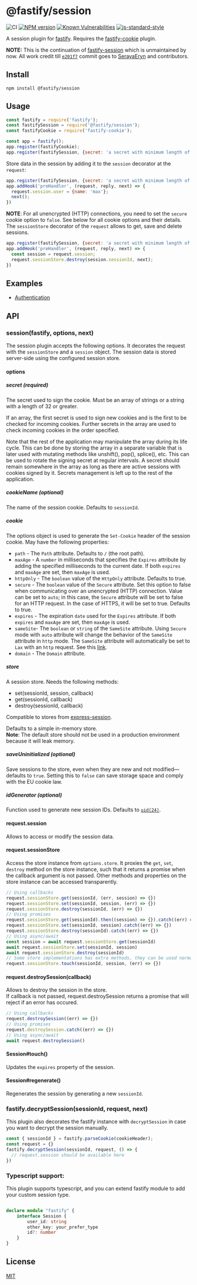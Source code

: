# @fastify/session

![CI](https://github.com/fastify/session/workflows/CI/badge.svg)
[![NPM version](https://img.shields.io/npm/v/@fastify/session.svg?style=flat)](https://www.npmjs.com/package/@fastify/session)
[![Known Vulnerabilities](https://snyk.io/test/github/fastify/session/badge.svg)](https://snyk.io/test/github/fastify/session)
[![js-standard-style](https://img.shields.io/badge/code%20style-standard-brightgreen.svg?style=flat)](https://standardjs.com/)

A session plugin for [fastify](http://fastify.io/).
Requires the [fastify-cookie](https://github.com/fastify/fastify-cookie) plugin.

**NOTE:** This is the continuation of [fastify-session](https://github.com/SerayaEryn/fastify-session) which is unmaintained by now. All work credit till [`e201f7`](https://github.com/fastify/session/commit/e201f78fc9d7bd33c6f2e84988be7c8af4b5a8a3) commit goes to [SerayaEryn](https://github.com/SerayaEryn) and contributors.

## Install

```
npm install @fastify/session
```

## Usage

```js
const fastify = require('fastify');
const fastifySession = require('@fastify/session');
const fastifyCookie = require('fastify-cookie');

const app = fastify();
app.register(fastifyCookie);
app.register(fastifySession, {secret: 'a secret with minimum length of 32 characters'});
```
Store data in the session by adding it to the `session` decorator at the `request`:
```js
app.register(fastifySession, {secret: 'a secret with minimum length of 32 characters'});
app.addHook('preHandler', (request, reply, next) => {
  request.session.user = {name: 'max'};
  next();
})
```
**NOTE**: For all unencrypted (HTTP) connections, you need to set the `secure` cookie option to `false`. See below for all cookie options and their details.  
The `sessionStore` decorator of the `request` allows to get, save and delete sessions.
```js
app.register(fastifySession, {secret: 'a secret with minimum length of 32 characters'});
app.addHook('preHandler', (request, reply, next) => {
  const session = request.session;
  request.sessionStore.destroy(session.sessionId, next);
})
```

## Examples

* [Authentication](https://github.com/fastify/example/tree/master/fastify-session-authentication)

## API
### session(fastify, options, next)
The session plugin accepts the following options. It decorates the request with the `sessionStore` and a `session` object. The session data is stored server-side using the configured session store. 
#### options
##### secret (required) 
The secret used to sign the cookie. Must be an array of strings or a string with a length of 32 or greater.

If an array, the first secret is used to sign new cookies and is the first to be checked for incoming cookies.
Further secrets in the array are used to check incoming cookies in the order specified.

Note that the rest of the application may manipulate the array during its life cycle. This can be done by storing the array in a separate variable that is later used with mutating methods like unshift(), pop(), splice(), etc.
This can be used to rotate the signing secret at regular intervals. A secret should remain somewhere in the array as long as there are active sessions with cookies signed by it. Secrets management is left up to the rest of the application.
##### cookieName (optional) 
The name of the session cookie. Defaults to `sessionId`.
##### cookie
The options object is used to generate the `Set-Cookie` header of the session cookie. May have the following properties:
* `path` - The `Path` attribute. Defaults to `/` (the root path). 
* `maxAge` - A `number` in milliseconds that specifies the `Expires` attribute by adding the specified milliseconds to the current date. If both `expires` and `maxAge` are set, then `maxAge` is used.
* `httpOnly` - The `boolean` value of the `HttpOnly` attribute. Defaults to true.
* `secure` - The `boolean` value of the `Secure` attribute. Set this option to false when communicating over an unencrypted (HTTP) connection. Value can be set to `auto`; in this case, the `Secure` attribute will be set to false for an HTTP request. In the case of HTTPS, it will be set to true.  Defaults to true.
* `expires` - The expiration `date` used for the `Expires` attribute. If both `expires` and `maxAge` are set, then `maxAge` is used.
* `sameSite`- The `boolean` or `string` of the `SameSite` attribute. Using `Secure` mode with `auto` attribute will change the behavior of the `SameSite` attribute in `http` mode. The `SameSite` attribute will automatically be set to `Lax` with an `http` request. See this [link](https://www.chromium.org/updates/same-site).
* `domain` - The `Domain` attribute.

##### store
A session store. Needs the following methods: 
* set(sessionId, session, callback)
* get(sessionId, callback)
* destroy(sessionId, callback)

Compatible to stores from [express-session](https://github.com/expressjs/session).

Defaults to a simple in-memory store.</br>
**Note**: The default store should not be used in a production environment because it will leak memory.

##### saveUninitialized (optional) 
Save sessions to the store, even when they are new and not modified— defaults to `true`.
Setting this to `false` can save storage space and comply with the EU cookie law.

##### idGenerator (optional) 

Function used to generate new session IDs. Defaults to [`uid(24)`](https://github.com/crypto-utils/uid-safe).

#### request.session

Allows to access or modify the session data.

#### request.sessionStore

Access the store instance from `options.store`. It proxies the `get`, `set`, `destroy` method on the store instance, such that it returns a promise when the callback argument is not passed. Other methods and properties on the store instance can be accessed transparently.

```ts
// Using callbacks
request.sessionStore.get(sessionId, (err, session) => {})
request.sessionStore.set(sessionId, session, (err) => {})
request.sessionStore.destroy(sessionId, (err) => {})
// Using promises
request.sessionStore.get(sessionId).then((session) => {}).catch((err) => {})
request.sessionStore.set(sessionId, session).catch((err) => {})
request.sessionStore.destroy(sessionId).catch((err) => {})
// Using async/await
const session = await request.sessionStore.get(sessionId)
await request.sessionStore.set(sessionId, session)
await request.sessionStore.destroy(sessionId)
// Some store implementations has extra methods, they can be used normally
request.sessionStore.touch(sessionId, session, (err) => {})
```

#### request.destroySession(callback)

Allows to destroy the session in the store.  
If callback is not passed, request.destroySession returns a promise that will reject if an error has occured.

```ts
// Using callbacks
request.destroySession((err) => {})
// Using promises
request.destroySession.catch((err) => {})
// Using async/await
await request.destroySession()
```

#### Session#touch()

Updates the `expires` property of the session. 

#### Session#regenerate()

Regenerates the session by generating a new `sessionId`.

### fastify.decryptSession(sessionId, request, next)
This plugin also decorates the fastify instance with `decryptSession` in case you want to decrypt the session manually. 

```js
const { sessionId } = fastify.parseCookie(cookieHeader);
const request = {}
fastify.decryptSession(sessionId, request, () => {
  // request.session should be available here
})
```

### Typescript support:
This plugin supports typescript, and you can extend fastify module to add your custom session type.

```ts

declare module "fastify" {
    interface Session {
        user_id: string
        other_key: your_prefer_type
        id?: number
    }
}

```

## License

[MIT](./LICENSE)

